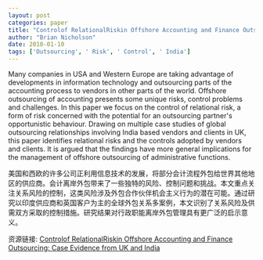 ```yaml
---
layout: post
categories: paper
title: "Controlof RelationalRiskin Offshore Accounting and Finance Outsourcing: Case Evidence from UK and India"
author: "Brian Nicholson"
date: 2010-01-10
tags: ['Outsourcing', ' Risk', ' Control', ' India']
---
```


Many companies in USA and Western Europe are taking advantage of developments in information technology and outsourcing parts of the accounting process to vendors in other parts of the world. Offshore outsourcing of accounting presents some unique risks, control problems and challenges. In this paper we focus on the control of relational risk, a form of risk concerned with the potential for an outsourcing partner's opportunistic behaviour. Drawing on multiple case studies of global outsourcing relationships involving India based vendors and clients in UK, this paper identifies relational risks and the controls adopted by vendors and clients. It is argued that the findings have more general implications for the management of offshore outsourcing of administrative functions.

美国和西欧的许多公司正利用信息技术的发展，将部分会计流程外包给世界其他地区的供应商。会计离岸外包带来了一些独特的风险、控制问题和挑战。本文重点关注关系风险的控制，这类风险涉及外包合作伙伴机会主义行为的潜在可能。通过研究以印度供应商和英国客户为主的全球外包关系多案例，本文识别了关系风险及供需双方采取的控制措施。研究结果对行政职能离岸外包管理具有更广泛的启示意义。

资源链接: [Controlof RelationalRiskin Offshore Accounting and Finance Outsourcing: Case Evidence from UK and India](https://papers.ssrn.com/sol3/papers.cfm?abstract_id=1533345)
